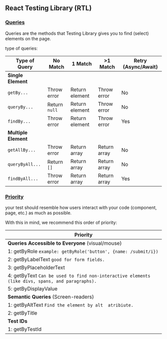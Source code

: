 ## React Testing Library (RTL)

### [Queries](https://testing-library.com/docs/queries/about#overview)

Queries are the methods that Testing Library gives you to find (select) elements
on the page.

type of queries:

| Type of Query        | No Match      | 1 Match         | \>1 Match    | Retry (Async/Await) |
|----------------------|---------------|-----------------|--------------|---------------------|
| **Single Element**   |               |                 |              |                     |
| `getBy...`           | Throw error   | Return element	 | Throw error  | No                  |
| `queryBy...`         | Return `null` | Return element	 | Throw error  | No                  |
| `findBy...`          | Throw error   | Return element	 | Throw error  | Yes                 |
| **Multiple Element** |               |                 |              |                     |
| `getAllBy...`        | Throw error   | Return array    | Return array | No                  |
| `queryByAll...`      | Return `[]`   | Return array    | Return array | No                  |
| `findByAll...`       | Throw error   | Return array    | Return array | Yes                 |

### [Priority](https://testing-library.com/docs/queries/about#priority)

your test should resemble how users interact with your code (component, page, etc.) as much as possible.

With this in mind, we recommend this order of priority:

| Priority                                                                                        |
|-------------------------------------------------------------------------------------------------|
| **Queries Accessible to Everyone** (visual/mouse)                                               | 
| 1: getByRole `example: getByRole('button', {name: /submit/i})`                                  |
| 2: getByLabelText  `good for form fields.`                                                      |
| 3: getByPlaceholderText                                                                         |
| 4: getByText `Can be used to find non-interactive elements (like divs, spans, and paragraphs).` |
| 5: getByDisplayValue                                                                            |
| **Semantic Queries** (Screen-readers)                                                           | 
| 1: getByAltText  `Find the element by alt  atribiute.`                                          | 
| 2: getByTitle                                                                                   | 
| **Test IDs**                                                                                    |
| 1: getByTestId                                                                                  |





